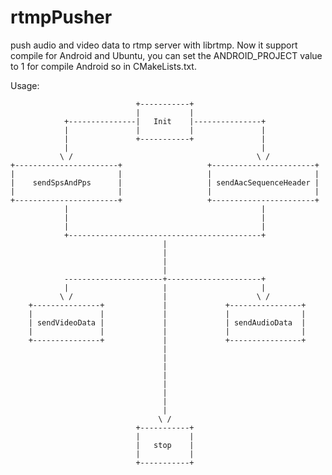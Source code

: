 # rtmpPusher
push audio and video data to rtmp server with librtmp.
Now it support compile for Android and Ubuntu, 
you can set the ANDROID_PROJECT value to 1 for compile Android so in CMakeLists.txt.



Usage:

                                +-----------+
                                |           |               
                +---------------|   Init    |---------------+
                |               |           |               |
                |               +-----------+               |
                |                                           |
               \ /                                         \ /
    +-----------------------+                   +-----------------------+           
    |                       |                   |                       |
    |    sendSpsAndPps      |                   | sendAacSequenceHeader |
    |                       |                   |                       |
    +-----------------------+                   +-----------------------+
                |                                           |
                |                                           |
                |                                           |
                +-------------------------------------------+
                                      |                                       
                                      |
                                      |    
                                      |
                ----------------------+---------------------+
                |                     |                     |  
               \ /                    |                    \ / 
        +---------------+             |             +----------------+           
        |               |             |             |                |
        | sendVideoData |             |             | sendAudioData  |
        |               |             |             |                |
        +---------------+             |             +----------------+        
                                      |
                                      |        
                                      |   
                                      |
                                      |
                                      |
                                      |
                                      |
                                     \ /   
                                +-----------+
                                |           |
                                |   stop    |
                                |           |
                                +-----------+        